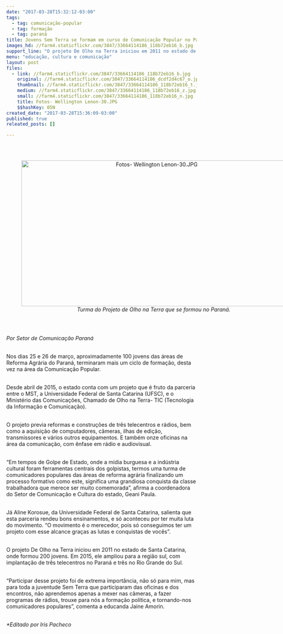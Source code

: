 ```yaml
---
date: "2017-03-28T15:32:12-03:00"
tags:
  - tag: comunicação-popular
  - tag: formação
  - tag: paraná
title: Jovens Sem Terra se formam em curso de Comunicação Popular no Paraná
images_hd: //farm4.staticflickr.com/3847/33664114186_118b72eb16_b.jpg
support_line: "O projeto De Olho na Terra iniciou em 2011 no estado de Santa Catarina, onde formou 200 jovens. Em 2015, ele ampliou para a região sul, com implantação de três telecentros no Paraná e três no Rio Grande do Sul"
menu: "educação, cultura e comunicação"
layout: post
files:
  - link: //farm4.staticflickr.com/3847/33664114186_118b72eb16_b.jpg
    original: //farm4.staticflickr.com/3847/33664114186_dcdf2d4c67_o.jpg
    thumbnail: //farm4.staticflickr.com/3847/33664114186_118b72eb16_t.jpg
    medium: //farm4.staticflickr.com/3847/33664114186_118b72eb16_z.jpg
    small: //farm4.staticflickr.com/3847/33664114186_118b72eb16_n.jpg
    title: Fotos- Wellington Lenon-30.JPG
    $$hashKey: 05N
created_date: "2017-03-28T15:36:09-03:00"
published: true
releated_posts: []

---
```

<p>&nbsp;</p>

<div style="text-align:center">
<figure class="image" style="display:inline-block"><img alt="Fotos- Wellington Lenon-30.JPG" height="386" src="//farm4.staticflickr.com/3847/33664114186_118b72eb16_b.jpg" width="700" />
<figcaption><em>Turma do Projeto de Olho na Terra que se formou no Paran&aacute;.</em></figcaption>
</figure>
</div>

<p>&nbsp;</p>

<p><em>Por Setor de Comunica&ccedil;&atilde;o Paran&aacute;</em></p>

<p><br />
Nos dias 25 e 26 de mar&ccedil;o, aproximadamente 100 jovens das &aacute;reas de Reforma Agr&aacute;ria do Paran&aacute;, terminaram mais um ciclo de forma&ccedil;&atilde;o, desta vez na &aacute;rea da Comunica&ccedil;&atilde;o Popular.</p>

<p><br />
Desde abril de 2015, o estado conta com um projeto que &eacute; fruto da parceria entre o MST, a Universidade Federal de Santa Catarina (UFSC), e o Minist&eacute;rio das Comunica&ccedil;&otilde;es, Chamado de Olho na Terra- TIC (Tecnologia da Informa&ccedil;&atilde;o e Comunica&ccedil;&atilde;o).</p>

<p><br />
O projeto previa reformas e constru&ccedil;&otilde;es de tr&ecirc;s telecentros e r&aacute;dios, bem como a aquisi&ccedil;&atilde;o de computadores, c&acirc;meras, ilhas de edi&ccedil;&atilde;o, transmissores e v&aacute;rios outros equipamentos. E tamb&eacute;m onze oficinas na &aacute;rea da comunica&ccedil;&atilde;o, com &ecirc;nfase em r&aacute;dio e audiovisual.</p>

<p><br />
&ldquo;Em tempos de Golpe de Estado, onde a m&iacute;dia burguesa e a ind&uacute;stria cultural foram ferramentas centrais dos golpistas, termos uma turma de comunicadores populares das &aacute;reas de reforma agr&aacute;ria finalizando um processo formativo como este, significa uma grandiosa conquista da classe trabalhadora que merece ser muito comemorada&rdquo;, afirma a coordenadora do Setor de Comunica&ccedil;&atilde;o e Cultura do estado, Geani Paula.</p>

<p><br />
J&aacute; Aline Korosue, da Universidade Federal de Santa Catarina, salienta que esta parceria rendeu bons ensinamentos, e s&oacute; aconteceu por ter muita luta do movimento. &ldquo;O movimento &eacute; o merecedor, pois s&oacute; conseguimos ter um projeto com esse alcance gra&ccedil;as as lutas e conquistas de voc&ecirc;s&rdquo;.</p>

<p><br />
O projeto De Olho na Terra iniciou em 2011 no estado de Santa Catarina, onde formou 200 jovens. Em 2015, ele ampliou para a regi&atilde;o sul, com implanta&ccedil;&atilde;o de tr&ecirc;s telecentros no Paran&aacute; e tr&ecirc;s no Rio Grande do Sul.</p>

<p><br />
&ldquo;Participar desse projeto foi de extrema import&acirc;ncia, n&atilde;o s&oacute; para mim, mas para toda a juventude Sem Terra que participaram das oficinas e dos encontros, n&atilde;o aprendemos apenas a mexer nas c&acirc;meras, a fazer programas de r&aacute;dios, trouxe para n&oacute;s a forma&ccedil;&atilde;o pol&iacute;tica, e tornando-nos comunicadores populares&rdquo;, comenta a educanda Jaine Amorin.</p>

<p><br />
<em>*Editado por Iris Pacheco</em></p>
